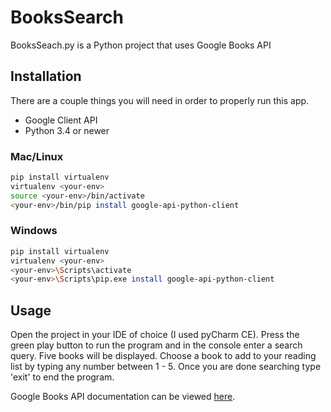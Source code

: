 # BooksSearch
BooksSeach.py is a Python project that uses Google Books API 

## Installation
There are a couple things you will need in order to properly run this app.
- Google Client API
- Python 3.4 or newer

### Mac/Linux
```bash
pip install virtualenv
virtualenv <your-env>
source <your-env>/bin/activate
<your-env>/bin/pip install google-api-python-client
```

### Windows 
```bash
pip install virtualenv
virtualenv <your-env>
<your-env>\Scripts\activate
<your-env>\Scripts\pip.exe install google-api-python-client
```
## Usage
Open the project in your IDE of choice (I used pyCharm CE). Press the green play button to run the program and in the console enter a search query. Five books will be displayed. Choose a book to add to your reading list by typing any number between 1 - 5. Once you are done searching type 'exit' to end the program. 

Google Books API documentation can be viewed [here](https://developers.google.com/books). 
